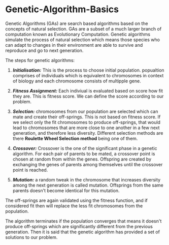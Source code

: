 # Genetic-Algorithm-Basics
Genetic Algorithms (GAs) are search based algorithms based on the concepts of natural selection. GAs are a subset of a much larger branch of computation known as Evolutionary Computation. Genetic algorithms simulate the process of natural selection which means those species who can adapt to changes in their environment are able to survive and reproduce and go to next generation.

The steps for genetic algorithms:

1. ***Initialisation:*** This is the process to choose initial population. popualtion comprises of individuals which is equivalent to chromosomes in context of biology and each chromosome consists of multipple gene.

2. ***Fitness Assignment:*** Each indiviual is evaluated based on score how fit they are. This is fitness score. We can define the score according  to our problem.

3. ***Selection:*** chromosomes from our population are selected which can mate and create their off-springs. This is not based on fitness score.
If we select only the fit chromosomes to produce off-springs, that would lead to chromosomes that are more close to one another in a few next generation, and therefore less diversity. Different selection methods are there **Roulette Wheel Selection method** being one of them.

4. ***Crossover:*** Crossover is the one of the significant phase in a genetic algorithm. For each pair of parents to be mated, a crossover point is chosen at random from within the genes. Offspring are created by exchanging the genes of parents among themselves until the crossover point is reached.

5. ***Mutation:*** a random tweak in the chromosome that increases diversity among the next generation is called mutation. Offsprings from the same parents doesn't become identical for this mutation.

The off-springs are again validated using the fitness function, and if considered fit then will replace the less fit chromosomes from the population.

The algorithm terminates if the population converges that means it doesn't produce off-springs which are significantly different from the previous generation. Then it is said that the genetic algorithm has provided a set of solutions to our problem.


  
